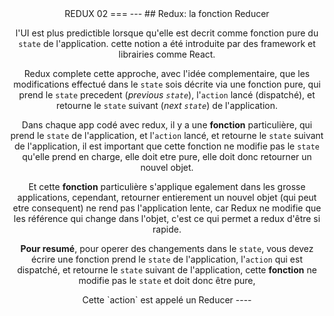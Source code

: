 <center/>REDUX 02
===
---
## Redux: la fonction Reducer

l'UI est plus predictible lorsque qu'elle est decrit comme fonction pure du `state` de l'application. cette notion a été introduite par des framework et librairies comme React.

Redux complete cette approche, avec l'idée complementaire, que les modifications effectué dans le `state` sois décrite via une fonction pure, qui prend le `state` precedent (*previous `state`*), l'`action` lancé (dispatché), et retourne le `state` suivant (*next `state`*) de l'application.

Dans chaque app codé avec redux, il y a une __fonction__ particulière, qui prend le `state` de l'application, et l'`action` lancé, et retourne le `state` suivant de l'application, il est important que cette fonction ne modifie pas le ``state`` qu'elle prend en charge, elle doit etre pure, elle doit donc retourner un nouvel objet.

Et cette __fonction__ particulière s'applique egalement dans les grosse applications, cependant, retourner entierement un nouvel objet (qui peut etre consequent) ne rend pas l'application lente, car Redux ne modifie que les référence qui change dans l'objet, c'est ce qui permet a redux d'être si rapide.

__Pour resumé__, pour operer des changements dans le `state`, vous devez écrire une fonction prend le `state` de l'application, l'`action` qui est dispatché,  et retourne le `state` suivant de l'application, cette __fonction__ ne modifie pas le `state` et doit donc être pure,

<center/> Cette `action` est appelé un Reducer
----
